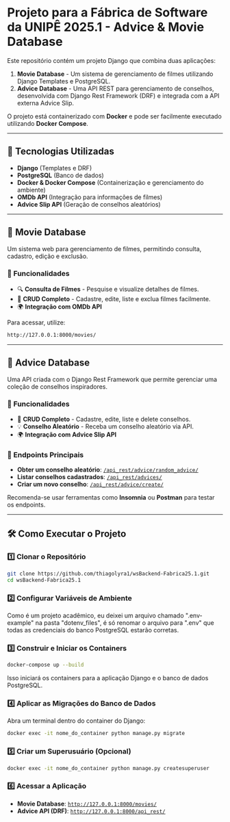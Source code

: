 # Projeto para a Fábrica de Software da UNIPÊ 2025.1 -  Advice & Movie Database

Este repositório contém um projeto Django que combina duas aplicações:

1. **Movie Database** - Um sistema de gerenciamento de filmes utilizando Django Templates e PostgreSQL.
2. **Advice Database** - Uma API REST para gerenciamento de conselhos, desenvolvida com Django Rest Framework (DRF) e integrada com a API externa Advice Slip.

O projeto está containerizado com **Docker** e pode ser facilmente executado utilizando **Docker Compose**.

---

## 🚀 Tecnologias Utilizadas

- **Django** (Templates e DRF)
- **PostgreSQL** (Banco de dados)
- **Docker & Docker Compose** (Containerização e gerenciamento do ambiente)
- **OMDb API** (Integração para informações de filmes)
- **Advice Slip API** (Geração de conselhos aleatórios)

---

## 🎥 Movie Database

Um sistema web para gerenciamento de filmes, permitindo consulta, cadastro, edição e exclusão.

### 🔗 Funcionalidades
- 🔍 **Consulta de Filmes** - Pesquise e visualize detalhes de filmes.
- 📄 **CRUD Completo** - Cadastre, edite, liste e exclua filmes facilmente.
- 🌍 **Integração com OMDb API**

Para acessar, utilize:
```bash
http://127.0.0.1:8000/movies/
```

---

## 💬 Advice Database

Uma API criada com o Django Rest Framework que permite gerenciar uma coleção de conselhos inspiradores.

### 🔗 Funcionalidades
- 📄 **CRUD Completo** - Cadastre, edite, liste e delete conselhos.
- 💡 **Conselho Aleatório** - Receba um conselho aleatório via API.
- 🌍 **Integração com Advice Slip API**

### 📌 Endpoints Principais
- **Obter um conselho aleatório**: [`/api_rest/advice/random_advice/`](http://127.0.0.1:8000/api_rest/advice/random_advice/)
- **Listar conselhos cadastrados**: [`/api_rest/advices/`](http://127.0.0.1:8000/api_rest/advices/)
- **Criar um novo conselho**: [`/api_rest/advice/create/`](http://127.0.0.1:8000/api_rest/advice/create/)

Recomenda-se usar ferramentas como **Insomnia** ou **Postman** para testar os endpoints.

---

## 🛠 Como Executar o Projeto

### 1️⃣ Clonar o Repositório
```bash
git clone https://github.com/thiagolyra1/wsBackend-Fabrica25.1.git
cd wsBackend-Fabrica25.1
```

### 2️⃣ Configurar Variáveis de Ambiente
Como é um projeto acadêmico, eu deixei um arquivo chamado ".env-example" na pasta "dotenv_files", é só renomar o arquivo para ".env" que todas as credenciais do banco PostgreSQL estarão corretas.


### 3️⃣ Construir e Iniciar os Containers
```bash
docker-compose up --build
```
Isso iniciará os containers para a aplicação Django e o banco de dados PostgreSQL.

### 4️⃣ Aplicar as Migrações do Banco de Dados
Abra um terminal dentro do container do Django:
```bash
docker exec -it nome_do_container python manage.py migrate
```

### 5️⃣ Criar um Superusuário (Opcional)
```bash
docker exec -it nome_do_container python manage.py createsuperuser
```

### 6️⃣ Acessar a Aplicação
- **Movie Database**: [`http://127.0.0.1:8000/movies/`](http://127.0.0.1:8000/movies/)
- **Advice API (DRF)**: [`http://127.0.0.1:8000/api_rest/`](http://127.0.0.1:8000/api_rest/)